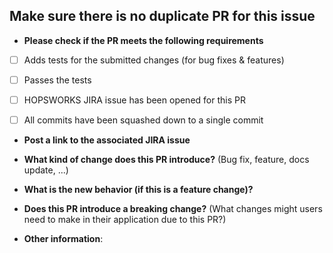 ## Make sure there is no duplicate PR for this issue

* **Please check if the PR meets the following requirements**
- [ ] Adds tests for the submitted changes (for bug fixes & features)
- [ ] Passes the tests
- [ ] HOPSWORKS JIRA issue has been opened for this PR
- [ ] All commits have been squashed down to a single commit


* **Post a link to the associated JIRA issue**


* **What kind of change does this PR introduce?** (Bug fix, feature, docs update, ...)


* **What is the new behavior (if this is a feature change)?**


* **Does this PR introduce a breaking change?** (What changes might users need to make in their application due to this PR?)

* **Other information**:
